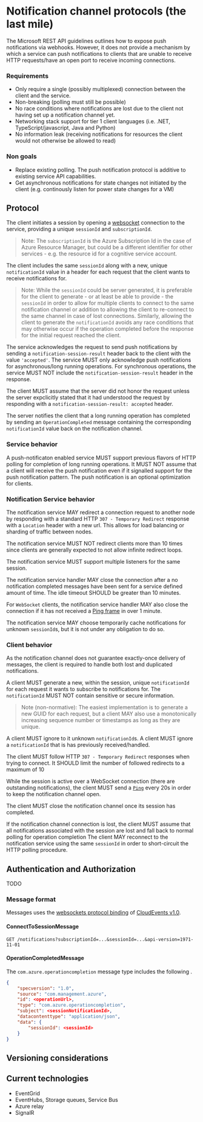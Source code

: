 # Notification channel protocols (the last mile)

The Microsoft REST API guidelines outlines how to expose push notifications via webhooks. However, it does not provide a mechanism by which a service can push notifications to clients that are unable to receive HTTP requests/have an open port to receive incoming connections.

### Requirements

- Only require a single (possibly multiplexed) connection between the client and the service.
- Non-breaking (polling must still be possible)
- No race conditions where notifications are lost due to the client not having set up a notification channel yet.
- Networking stack support for tier 1 client languages (i.e. .NET, TypeScript/javascript, Java and Python)
- No information leak (receiving notifications for resources the client would not otherwise be allowed to read)

### Non goals

- Replace existing polling. The push notification protocol is additive to existing service API capabilities.
- Get asynchronous notifications for state changes not initiated by the client (e.g. continously listen for power state changes for a VM)

## Protocol

The client initiates a session by opening a [websocket](https://tools.ietf.org/html/rfc6455) connection to the service, providing a unique `sessionId` and `subscriptionId`.

> Note: The `subscriptionId` is the Azure Subscription Id in the case of Azure Resource Manager, but could be a different identifier for other services - e.g. the resource id for a cognitive service account.

The client includes the same `sessionId` along with a new, unique `notificationId` value in a header for each request that the client wants to receive notifications for.

> Note: While the `sessionId` could be server generated, it is preferable for the client to generate - or at least be able to provide - the `sessionId` in order to allow for multiple clients to connect to the same notification channel or addition to allowing the client to re-connect to the same channel in case of lost connections. Similarly, allowing the client to generate the `notificationId` avoids any race conditions that may otherwise occur if the operation completed before the response for the initial request reached the client. 

The service acknowledges the request to send push notifications by sending a `notification-session-result` header back to the client with the value `'accepted'`. The service MUST only acknowledge push notifications for asynchronous/long running operations. For synchronous operations, the service MUST NOT include the `notification-session-result` header in the response.

The client MUST assume that the server did not honor the request unless the server expclicitly stated that it had understood the request by responding with a `notification-session-result: accepted` header. 

The server notifies the client that a long running operation has completed by sending an `OperationCompleted` message containing the corresponding `notificationId` value back on the notification channel. 

### Service behavior

A push-notificaton enabled service MUST support previous flavors of HTTP polling for completion of long running operations. It MUST NOT assume that a client will receive the push notification even if it signalled support for the push notification pattern. The push notification is an optional optimization for clients.

### Notification Service behavior

The notification service MAY redirect a connection request to another node by responding with a standard HTTP `307 - Temporary Redirect` response with a `Location` header with a new url. This allows for load balancing or sharding of traffic between nodes.

The notification service MUST NOT redirect clients more than 10 times since clients are generally expected to not allow infinite redirect loops.

The notification service MUST support multiple listeners for the same session.

The notification service handler MAY close the connection after a no notification completed messages have been sent for a service defined amount of time. The idle timeout SHOULD be greater than 10 minutes. 

For `WebSocket` clients, the notification service handler MAY also close the connection if it has not received a [Ping frame](https://tools.ietf.org/html/rfc6455#section-5.5.2) in over 1 minute.

The notification service MAY choose temporarily cache notifications for unknown `sessionId`s, but it is not under any obligation to do so. 

### Client behavior

As the notification channel does not guarantee exactly-once delivery of messages, the client is required to handle both lost and duplicated notifications.

A client MUST generate a new, within the session, unique `notificationId` for each request it wants to subscribe to notifications for. The `notificationId` MUST NOT contain sensitive or secure information.

> Note (non-normative): The easiest implementation is to generate a new GUID for each request, but a client MAY also use a monotonically increasing sequence number or timestamps as long as they are unique.

A client MUST ignore to it unknown `notificationId`s. A client MUST ignore a `notificationId` that is has previously received/handled. 

The client MUST follow HTTP `307 - Temporary Redirect` responses when trying to connect. It SHOULD limit the number of followed redirects to a maximum of 10

While the session is active over a WebSocket connection (there are outstanding notifications), the client MUST send a [`Ping`](https://tools.ietf.org/html/rfc6455#section-5.5.2) every 20s in order to keep the notification channel open.

The client MUST close the notification channel once its session has completed.

If the notification channel connection is lost, the client MUST assume that all notifications associated with the session are lost and fall back to normal polling for operation completion The client MAY reconnect to the notification service using the same `sessionId` in order to short-circuit the HTTP polling procedure.

## Authentication and Authorization

TODO

### Message format

Messages uses the [websockets protocol binding](https://github.com/cloudevents/spec/blob/v1.0.1/websockets-protocol-binding.md) of [CloudEvents v1.0](https://cloudevents.io). 

#### ConnectToSessionMessage

```http
GET /notifications?subscriptionId=...&sessionId=...&api-version=1971-11-01
```

#### OperationCompletedMessage

The `com.azure.operationcompletion` message type includes the following .

```json
{
    "specversion": "1.0",
    "source": "com.management.azure",
    "id": <operationUrl>,
    "type": "com.azure.operationcompletion",
    "subject": <sessionNotificationId>,
    "datacontenttype": "application/json",
    "data": {
        "sessionId": <sessionId>
    }
}
```

## Versioning considerations

## Current technologies

- EventGrid
- EventHubs, Storage queues, Service Bus
- Azure relay
- SignalR
